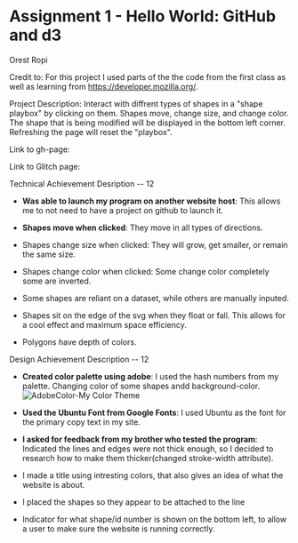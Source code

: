 Assignment 1 - Hello World: GitHub and d3  
===

Orest Ropi

Credit to: For this project I used parts of the the code from the first class as well as learning from https://developer.mozilla.org/.

Project Description: Interact with diffrent types of shapes in a "shape playbox" by clicking on them. Shapes move, change size, and change color. The shape that is being modified will be displayed in the bottom left corner. Refreshing the page will reset the "playbox".

Link to gh-page:

Link to Glitch page:

Technical Achievement Desription -- 12

- **Was able to launch my program on another website host**: This allows me to not need to have a project on github to launch it.

- **Shapes move when clicked**: They move in all types of directions.

- Shapes change size when clicked: They will grow, get smaller, or remain the same size.

- Shapes change color when clicked: Some change color completely some are inverted.

- Some shapes are reliant on a dataset, while others are manually inputed.

- Shapes sit on the edge of the svg when they float or fall. This allows for a cool effect and maximum space efficiency.

- Polygons have depth of colors.


Design Achievement Description -- 12

- **Created color palette using adobe**: I used the hash numbers from my palette. Changing color of some shapes andd background-color.
![AdobeColor-My Color Theme](https://user-images.githubusercontent.com/73619173/131264408-2958291f-d7da-4b77-aa55-674150e36d84.jpeg)

- **Used the Ubuntu Font from Google Fonts**: I used Ubuntu as the font for the primary copy text in my site.

- **I asked for feedback from my brother who tested the program**: Indicated the lines and edges were not thick enough, so I decided to research how to make them thicker(changed  stroke-width attribute).

- I made a title using intresting colors, that also gives an idea of what the website is about.

- I placed the shapes so they appear to be attached to the line

- Indicator for what shape/id number is shown on the bottom left, to allow a user to make sure the website is running correctly.
